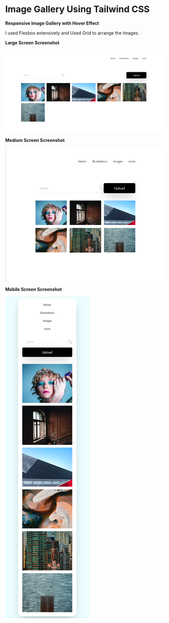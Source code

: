 # Image Gallery Using Tailwind CSS
**Responsive Image Gallery with Hover Effect**

I used Flexbox extensively and Used Grid to arrange the Images.

**Large Screen Screenshot**

![Large_Screenshot](images/Screenshot%20(65).png)


**Medium Screen Screenshot**

![Medium_Screenshot](images/Screenshot%20(66).png)


**Mobile Screen Screenshot**

![Mobile_Screenshot](images/Screenshot%20(67).png)